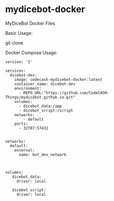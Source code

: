 # mydicebot-docker
MyDiceBot Docker Files


Basic Usage:

git clone 



Docker Compose Usage:

```
version: '2'

services:
  dicebot-dev:
    image: codecash-mydicebot-docker:latest
    container_name: dicebot-dev
    environment:
      - REPO_URL:"https://github.com/CodeCASH-Things/mydicebot.github.io.git"
    volumes:
      - dicebot_data:/app
      - dicebot_script:/script
    networks:
        - default
    ports:
      - 32787:57432
      

networks:
  default:
    external:
      name: bot_dev_network
      
      
      
volumes:
   dicebot_data:
     driver: local
     
   dicebot_script:
     driver: local
```
